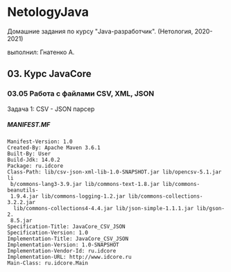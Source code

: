 # NetologyJava

Домашние задания по курсу "Java-разработчик". (Нетология, 2020-2021)

выполнил: Гнатенко А.

## 03. Курс JavaCore
### 03.05 Работа с файлами CSV, XML, JSON

Задача 1: CSV - JSON парсер

##### MANIFEST.MF
~~~text
Manifest-Version: 1.0
Created-By: Apache Maven 3.6.1
Built-By: User
Build-Jdk: 14.0.2
Package: ru.idcore
Class-Path: lib/csv-json-xml-lib-1.0-SNAPSHOT.jar lib/opencsv-5.1.jar li
 b/commons-lang3-3.9.jar lib/commons-text-1.8.jar lib/commons-beanutils-
 1.9.4.jar lib/commons-logging-1.2.jar lib/commons-collections-3.2.2.jar
  lib/commons-collections4-4.4.jar lib/json-simple-1.1.1.jar lib/gson-2.
 8.5.jar
Specification-Title: JavaCore_CSV_JSON
Specification-Version: 1.0
Implementation-Title: JavaCore_CSV_JSON
Implementation-Version: 1.0-SNAPSHOT
Implementation-Vendor-Id: ru.idcore
Implementation-URL: http://www.idcore.ru
Main-Class: ru.idcore.Main

~~~